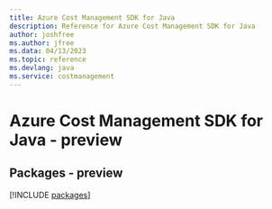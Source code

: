 ```yaml
---
title: Azure Cost Management SDK for Java
description: Reference for Azure Cost Management SDK for Java
author: joshfree
ms.author: jfree
ms.data: 04/13/2023
ms.topic: reference
ms.devlang: java
ms.service: costmanagement
---
```

# Azure Cost Management SDK for Java - preview
## Packages - preview
[!INCLUDE [packages](cost-management-index.md)]